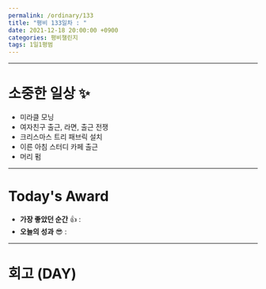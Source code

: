 ```yaml
---
permalink: /ordinary/133
title: "평비 133일차 : "
date: 2021-12-18 20:00:00 +0900
categories: 평비챌린지
tags: 1일1평범
---
```


---
# 소중한 일상 ✨
- 미라클 모닝
- 여자친구 출근, 라면, 출근 전쟁
- 크리스마스 트리 패브릭 설치
- 이른 아침 스터디 카페 출근
- 머리 펌

---
# Today's Award
- **가장 좋았던 순간** 👍 : 
- **오늘의 성과** 😎 : 

---
# 회고 (DAY)
